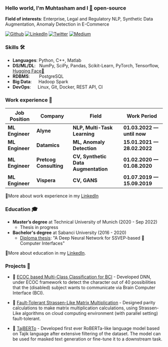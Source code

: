 ### Hello world, I'm Muhtasham and I [🤗](huggingface.co/muhtasham) open-source 
  
**Field of interests**: Enterprise, Legal and Regulatory NLP, Synthetic Data Augmentation, Anomaly Detection in E-Commerce

 [<img alt="Github" src="https://img.shields.io/badge/Gmail-D14836?style=for-the-badge&logo=gmail&logoColor=white" >](muhtasham97@gmail.com)
 [<img alt="LinkedIn" src= "https://img.shields.io/badge/LinkedIn-0077B5?style=for-the-badge&logo=linkedin&logoColor=white" >](https://www.linkedin.com/in/muhtasham/)
 [<img alt="Twitter" src="https://img.shields.io/badge/twitter-%231DA1F2.svg?&style=for-the-badge&logo=twitter&logoColor=white" >](https://twitter.com/muhtasham9)
 [<img alt="Medium" src="https://img.shields.io/badge/Medium-12100E?style=for-the-badge&logo=medium&logoColor=white">](muhtasham32.medium.com)



### Skills 🛠️
- **Languages**:        Python, C++, Matlab
- **DS/ML/DL**: &nbsp;  NumPy, SciPy, Pandas, Scikit-Learn, PyTorch, Tensorflow, [Hugging Face🤗](huggingface.co/muhtasham)
- **RDBMS**:   &nbsp;   PostgreSQL
- **Big Data**:  &emsp; Hadoop Spark
- **DevOps**:  &ensp;   Linux, Git, Docker, REST API, CI

### Work experience 👔
| Job Position          | Company        | Field                           | Work Period                |
| --------------------- | -------------- | ------------------------------- | -------------------------- |
| **ML Engineer**      | **Alyne**      | **NLP, Multi-Task Learning**                | **01.03.2022 — until now** |
| **ML Engineer**      | **Datamics**      | **ML, Anomaly Detection**                | **15.01.2021 — 28.02.2022** |
| **ML Engineer**      | **Pretcog Consulting**      | **CV, Synthetic Data Augmentation**           | **01.02.2020 — 01.08.2020** |
| **ML Engineer**      | **Vispera**      | **CV, GANS**           | **01.07.2019 — 15.09.2019** |


🔗More about work experience in my [LinkedIn](https://www.linkedin.com/in/muhtasham/)

### Education 🎓
- **Master’s degree** at Technical University of Munich  (2020 - Sep 2022)
  - Thesis in progress
- **Bachelor's degree** at Sabanci University (2016 - 2020)
  - [Diploma thesis](https://github.com/osmanberke/Deep-SSVEP-BCI): "A Deep Neural Network for SSVEP-based 🧠 Computer Interfaces"

🔗More about education in my [LinkedIn](https://www.linkedin.com/in/muhtasham/).

### Projects 🚀
- 📑 [ECOC based Multi-Class Classification for BCI](https://ieeexplore.ieee.org/abstract/document/9531496) - Developed DNN, under ECOC framework to detect the character out of 40 possibilities that the (disabled) subject wants to communicate via Brain Computer Interface (BCI).

- 📑 [Fault-Tolerant Strassen-Like Matrix Multiplication](https://ieeexplore.ieee.org/document/9302383) - Designed parity calculations to make matrix multiplication
calculations, using Strassen-Like algorithms on cloud computing environment (with parallel setting) fault-tolerant.

- 📑 [TajBERTo](https://huggingface.co/muhtasham/TajBERTo) - Developed first ever RoBERTa-like language model based on Tajik language after extensive filtering of the dataset. The model can be used for masked text generation or fine-tune it to a downstream task.


<!--- ### Github Stats ⭐
[![Muhtasham' github stats](https://github-readme-stats.vercel.app/api?username=Muhtasham&show_icons=true&theme=tokyonight)](https://github.com/anuraghazra/github-readme-stats)>
